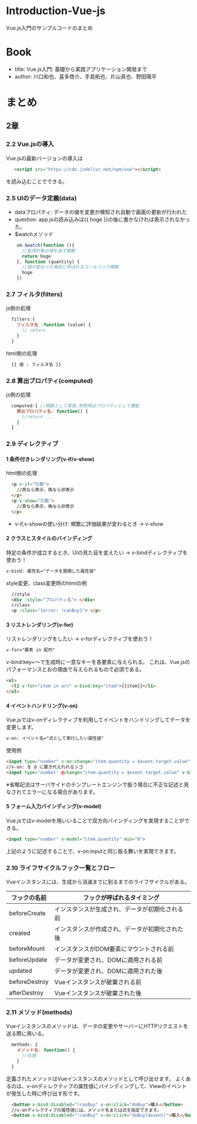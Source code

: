 # Introduction-Vue-js
Vue.js入門のサンプルコードのまとめ

# Book
- title: Vue.js入門: 基礎から実践アプリケーション開発まで
- author: 川口和也、喜多啓介、手島拓也、片山真也、野田陽平

# まとめ
## 2章
### 2.2 Vue.jsの導入
Vue.jsの最新バージョンの導入は
```html
   <script src="https://cdn.jsdelivr.net/npm/vue"></script>  
```
を読み込むことでできる。

### 2.5 UIのデータ定義(data)
- dataプロパティ: データの値を変更が検知され自動で画面の更新が行われた
- question: app.jsの読み込みは{{ hoge }}の後に書かなければ表示されなかった。
- $watchメソッド
```js
    vm.$watch(function (){
      //監視対象の値を返す関数
      return hoge
    }, function (quantity) {
      //値が変わった場合に呼ばれるコールバック関数
      hoge
    })
```

### 2.7 フィルタ(filters)
js側の処理
```js
  filters:{
    フィルタ名 :function (value) {
      // return
    }
  }
```
html側の処理
```html
  {{ 値 : フィルタ名 }}
```

### 2.8 算出プロパティ(computed)
js側の処理
```js
  computed:{ //関数として実装,参照時はプロパティとして機能
    算出プロパティ名: function() {
      //return ...
    }
  }
```

### 2.9 ディレクティブ
#### 1 条件付きレンダリング(v-if/v-show)
html側の処理
```html
  <p v-if="引数">
    //真なら表示、偽なら非表示
  </p>
  <p v-show="引数">
    //真なら表示、偽なら非表示
  </p>
```
- v-if,v-showの使い分け: 頻繁に評価結果が変わるとき -> v-show

#### 2 クラスとスタイルのバインディング
特定の条件が成立するとき、UIの見た目を変えたい -> v-bindディレクティブを使おう！
```html
v-bind: 属性名="データを展開した属性値"
```

style変更、class変更時のhtmlの例
```html
  //style
  <div :style="プロパティ名"> </div>
  //class
  <p :class="{error: !canBuy}"> </p>
```

#### 3 リストレンダリング(v-for)
リストレンダリングをしたい -> v-forディレクティブを使おう！
```html
v-for="要素 in 配列"
```
v-bind:key=〜で生成時に一意なキーを各要素に与えられる。
これは、Vue.jsのパフォーマンスとおの理由で与えられるもので必須である。
```html
<ul>
  <li v-for="item in arr" v-bind:key="item">{{item}}</li>
</ul>
```

#### 4 イベントハンドリング(v-on)
Vue.jsではv-onディレクティブを利用してイベントをハンドリングしてデータを変更します。
```html
v-on: イベント名="式として実行したい属性値"
```
使用例
```html
<input type="number" v-on:change="item.quantity = $event.target.value" v-bind:value="item.quantity" min="0">
//v-on: を @ に置き代えれれるンゴ
<input type="number" @change="item.quantity = $event.target.value" v-bind:value="item.quantity" min="0">
```
※省略記法はサーバサイドのテンプレートエンジンで扱う場合に不正な記述と見なされてエラーになる場合があります。

#### 5 フォーム入力バインディング(v-model)
Vue.jsではv-modelを用いいることで双方向バインディングを実現することができる。
```html
<input type="number" v-model="item.quantity" min="0">
```
上記のように記述することで、v-on:inputと同じ振る舞いを実現できます。

### 2.10 ライフサイクルフック一覧とフロー
Vueインスタンスには、生成から消滅までに到るまでのライフサイクルがある。  

| フックの名前  | フックが呼ばれるタイミング |
| ------------- | ------------- |
| beforeCreate  | インスタンスが生成され、データが初期化される前  |
| created  | インスタンスが作成され、データが初期化された後  |
| beforeMount  | インスタンスがDOM要素にマウントされる前  |
| beforeUpdate  | データが変更され、DOMに適用される前  |
| updated  | データが変更され、DOMに適用された後  |
| beforeDestroy  | Vueインスタンスが破棄される前  |
| afterDestroy  | Vueインスタンスが破棄された後  |

### 2.11 メソッド(methods)
Vueインスタンスのメソッドは、データの変更やサーバーにHTTPリクエストを送る際に用いる。
```js
  methods: {
    メソッド名: function() {
      //処理
    }
  }
```  
定義されたメソッドはVueインスタンスのメソッドとして呼び出せます。
よくあるのは、v-onディレクティブの属性値にバインディングして、Viewのイベントが発生した時に呼び出す形です。
```html
  <button v-bind:disabled="!canBuy" v-on:click="doBuy">購入</button>
  //v-onディレクティブの属性値には、メソッド名または式を指定できます。
  <button v-bind:disabled="!canBuy" v-on:click="doBuy($event)">購入</button>
```  
